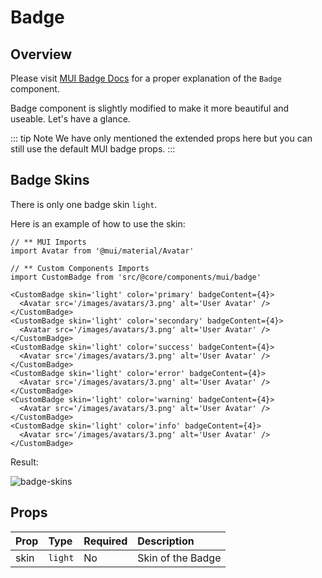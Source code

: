 # Badge

## Overview

Please visit [MUI Badge Docs](https://mui.com/material-ui/react-badge/) for a proper explanation of the `Badge` component.

Badge component is slightly modified to make it more beautiful and useable. Let's have a glance.

::: tip Note
We have only mentioned the extended props here but you can still use the default MUI badge props.
:::

## Badge Skins

There is only one badge skin `light`.

Here is an example of how to use the skin:

```tsx
// ** MUI Imports
import Avatar from '@mui/material/Avatar'

// ** Custom Components Imports
import CustomBadge from 'src/@core/components/mui/badge'

<CustomBadge skin='light' color='primary' badgeContent={4}>
  <Avatar src='/images/avatars/3.png' alt='User Avatar' />
</CustomBadge>
<CustomBadge skin='light' color='secondary' badgeContent={4}>
  <Avatar src='/images/avatars/3.png' alt='User Avatar' />
</CustomBadge>
<CustomBadge skin='light' color='success' badgeContent={4}>
  <Avatar src='/images/avatars/3.png' alt='User Avatar' />
</CustomBadge>
<CustomBadge skin='light' color='error' badgeContent={4}>
  <Avatar src='/images/avatars/3.png' alt='User Avatar' />
</CustomBadge>
<CustomBadge skin='light' color='warning' badgeContent={4}>
  <Avatar src='/images/avatars/3.png' alt='User Avatar' />
</CustomBadge>
<CustomBadge skin='light' color='info' badgeContent={4}>
  <Avatar src='/images/avatars/3.png' alt='User Avatar' />
</CustomBadge>
```

Result:

<img alt='badge-skins' class='medium-zoom' :src="$withBase('/images/components/badge-skin.png')" />

## Props

| Prop | Type    | Required | Description       |
| :--- | :------ | :------- | :---------------- |
| skin | `light` | No       | Skin of the Badge |
